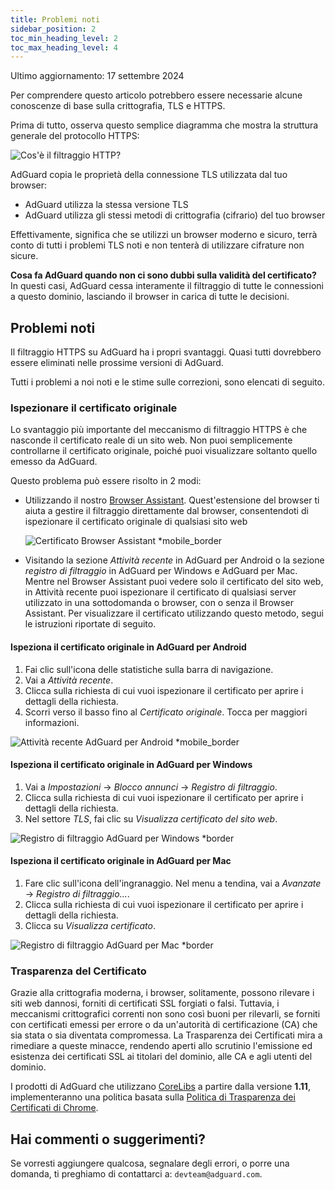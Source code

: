 ```yaml
---
title: Problemi noti
sidebar_position: 2
toc_min_heading_level: 2
toc_max_heading_level: 4
---
```


Ultimo aggiornamento: 17 settembre 2024

Per comprendere questo articolo potrebbero essere necessarie alcune conoscenze di base sulla crittografia, TLS e HTTPS.

Prima di tutto, osserva questo semplice diagramma che mostra la struttura generale del protocollo HTTPS:

![Cos'è il filtraggio HTTP?](https://cdn.adtidy.org/public/Adguard/Blog/https/what_is_https_filtering.png)

AdGuard copia le proprietà della connessione TLS utilizzata dal tuo browser:

- AdGuard utilizza la stessa versione TLS
- AdGuard utilizza gli stessi metodi di crittografia (cifrario) del tuo browser

Effettivamente, significa che se utilizzi un browser moderno e sicuro, terrà conto di tutti i problemi TLS noti e non tenterà di utilizzare cifrature non sicure.

**Cosa fa AdGuard quando non ci sono dubbi sulla validità del certificato?** In questi casi, AdGuard cessa interamente il filtraggio di tutte le connessioni a questo dominio, lasciando il browser in carica di tutte le decisioni.

## Problemi noti

Il filtraggio HTTPS su AdGuard ha i propri svantaggi. Quasi tutti dovrebbero essere eliminati nelle prossime versioni di AdGuard.

Tutti i problemi a noi noti e le stime sulle correzioni, sono elencati di seguito.

### Ispezionare il certificato originale

Lo svantaggio più importante del meccanismo di filtraggio HTTPS è che nasconde il certificato reale di un sito web. Non puoi semplicemente controllarne il certificato originale, poiché puoi visualizzare soltanto quello emesso da AdGuard.

Questo problema può essere risolto in 2 modi:

- Utilizzando il nostro [Browser Assistant](https://adguard.com/adguard-assistant/overview.html). Quest'estensione del browser ti aiuta a gestire il filtraggio direttamente dal browser, consentendoti di ispezionare il certificato originale di qualsiasi sito web

  ![Certificato Browser Assistant *mobile_border](https://cdn.adtidy.org/content/kb/ad_blocker/general/cert-browser.png)

- Visitando la sezione *Attività recente* in AdGuard per Android o la sezione *registro di filtraggio* in AdGuard per Windows e AdGuard per Mac. Mentre nel Browser Assistant puoi vedere solo il certificato del sito web, in Attività recente puoi ispezionare il certificato di qualsiasi server utilizzato in una sottodomanda o browser, con o senza il Browser Assistant. Per visualizzare il certificato utilizzando questo metodo, segui le istruzioni riportate di seguito.

#### Ispeziona il certificato originale in AdGuard per Android

1. Fai clic sull'icona delle statistiche sulla barra di navigazione.
2. Vai a *Attività recente*.
3. Clicca sulla richiesta di cui vuoi ispezionare il certificato per aprire i dettagli della richiesta.
4. Scorri verso il basso fino al *Certificato originale*. Tocca per maggiori informazioni.

![Attività recente AdGuard per Android *mobile_border](https://cdn.adtidy.org/content/kb/ad_blocker/general/cert-android.png)

#### Ispeziona il certificato originale in AdGuard per Windows

1. Vai a *Impostazioni* → *Blocco annunci* → *Registro di filtraggio*.
2. Clicca sulla richiesta di cui vuoi ispezionare il certificato per aprire i dettagli della richiesta.
3. Nel settore *TLS*, fai clic su *Visualizza certificato del sito web*.

![Registro di filtraggio AdGuard per Windows *border](https://cdn.adtidy.org/content/kb/ad_blocker/general/cert-win.png)

#### Ispeziona il certificato originale in AdGuard per Mac

1. Fare clic sull'icona dell'ingranaggio. Nel menu a tendina, vai a *Avanzate* → *Registro di filtraggio...*.
2. Clicca sulla richiesta di cui vuoi ispezionare il certificato per aprire i dettagli della richiesta.
3. Clicca su *Visualizza certificato*.

![Registro di filtraggio AdGuard per Mac *border](https://cdn.adtidy.org/content/kb/ad_blocker/general/cert-mac.png)

### Trasparenza del Certificato

Grazie alla crittografia moderna, i browser, solitamente, possono rilevare i siti web dannosi, forniti di certificati SSL forgiati o falsi. Tuttavia, i meccanismi crittografici correnti non sono così buoni per rilevarli, se forniti con certificati emessi per errore o da un'autorità di certificazione (CA) che sia stata o sia diventata compromessa. La Trasparenza dei Certificati mira a rimediare a queste minacce, rendendo aperti allo scrutinio l'emissione ed esistenza dei certificati SSL ai titolari del dominio, alle CA e agli utenti del dominio.

I prodotti di AdGuard che utilizzano [CoreLibs](https://github.com/AdguardTeam/CoreLibs/) a partire dalla versione **1.11**, implementeranno una politica basata sulla [Politica di Trasparenza dei Certificati di Chrome](https://googlechrome.github.io/CertificateTransparency/ct_policy.html).

## Hai commenti o suggerimenti?

Se vorresti aggiungere qualcosa, segnalare degli errori, o porre una domanda, ti preghiamo di contattarci a: `devteam@adguard.com`.
